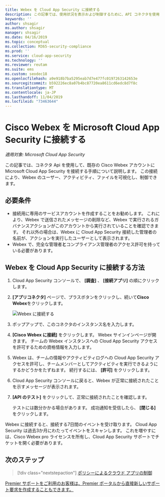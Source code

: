 ```yaml
---
title: Webex を Cloud App Security に接続する
description: この記事では、使用状況を表示および制御するために、API コネクタを使用して Cloud App Security に Webex アプリを接続する方法について説明します。
keywords: ''
author: shsagir
ms.author: shsagir
manager: shsagir
ms.date: 04/16/2019
ms.topic: conceptual
ms.collection: M365-security-compliance
ms.prod: ''
ms.service: cloud-app-security
ms.technology: ''
ms.reviewer: reutam
ms.suite: ems
ms.custom: seodec18
ms.openlocfilehash: a9e918b7ba5295eab7d7e477fc0197263142653e
ms.sourcegitcommit: b592226ec8a07b4bc87720ea8611cd6edc8d7f8c
ms.translationtype: MT
ms.contentlocale: ja-JP
ms.lasthandoff: 11/04/2019
ms.locfileid: "73463644"
---
```

# <a name="connect-cisco-webex-to-microsoft-cloud-app-security"></a>Cisco Webex を Microsoft Cloud App Security に接続する

*適用対象: Microsoft Cloud App Security*

この記事では、コネクタ Api を使用して、既存の Cisco Webex アカウントに Microsoft Cloud App Security を接続する手順について説明します。 この接続により、Webex のユーザー、アクティビティ、ファイルを可視化し、制御できます。

## <a name="prerequisites"></a>必要条件

- 接続用に専用のサービスアカウントを作成することをお勧めします。 これにより、Webex で送信されたメッセージの削除など、Webex で実行されるガバナンスアクションがこのアカウントから実行されていることを確認できます。 それ以外の場合は、Webex に Cloud App Security 接続した管理者の名前が、アクションを実行したユーザーとして表示されます。
- Webex で、完全な管理者**と**コンプライアンス管理者のアクセス許可を持っている必要があります。

## <a name="how-to-connect-webex-to-cloud-app-security"></a>Webex を Cloud App Security に接続する方法

1. Cloud App Security コンソールで、 **[調査]** 、 **[接続アプリ]** の順にクリックします。

1. **[アプリコネクタ]** ページで、プラスボタンをクリックし、続いて**Cisco Webex**をクリックします。

    ![Webex に接続する](./media/cisco-webex.png "Webex に接続する")

1. ポップアップで、このコネクタのインスタンス名を入力します。

1. **[Cisco Webex に接続]** をクリックします。 Webex サインインページが開きます。 チームの Webex インスタンスへの Cloud App Security アクセスを許可するための資格情報を入力します。

1. Webex は、チームの情報やアクティビティログへの Cloud App Security アクセスを許可し、チームメンバーとしてアクティビティを実行できるようにするかどうかをたずねます。 続行するには、 **[許可]** をクリックします。

1. Cloud App Security コンソールに戻ると、Webex が正常に接続されたことを示すメッセージが表示されます。

1. **[API のテスト]** をクリックして、正常に接続されたことを確認します。

    テストには数分かかる場合があります。 成功通知を受信したら、 **[閉じる]** をクリックします。

Webex に接続すると、接続する7日間のイベントを受け取ります。 Cloud App Security は過去3か月にわたってイベントをスキャンします。 これを増やすには、Cisco Webex pro ライセンスを所有し、Cloud App Security サポートでチケットを開く必要があります。

## <a name="next-steps"></a>次のステップ

> [!div class="nextstepaction"]
> [ポリシーによるクラウド アプリの制御](control-cloud-apps-with-policies.md)

[Premier サポートをご利用のお客様は、Premier ポータルから直接新しいサポート要求を作成することもできます。](https://premier.microsoft.com/)
